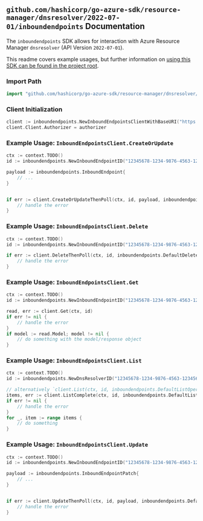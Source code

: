 
## `github.com/hashicorp/go-azure-sdk/resource-manager/dnsresolver/2022-07-01/inboundendpoints` Documentation

The `inboundendpoints` SDK allows for interaction with Azure Resource Manager `dnsresolver` (API Version `2022-07-01`).

This readme covers example usages, but further information on [using this SDK can be found in the project root](https://github.com/hashicorp/go-azure-sdk/tree/main/docs).

### Import Path

```go
import "github.com/hashicorp/go-azure-sdk/resource-manager/dnsresolver/2022-07-01/inboundendpoints"
```


### Client Initialization

```go
client := inboundendpoints.NewInboundEndpointsClientWithBaseURI("https://management.azure.com")
client.Client.Authorizer = authorizer
```


### Example Usage: `InboundEndpointsClient.CreateOrUpdate`

```go
ctx := context.TODO()
id := inboundendpoints.NewInboundEndpointID("12345678-1234-9876-4563-123456789012", "example-resource-group", "dnsResolverName", "inboundEndpointName")

payload := inboundendpoints.InboundEndpoint{
	// ...
}


if err := client.CreateOrUpdateThenPoll(ctx, id, payload, inboundendpoints.DefaultCreateOrUpdateOperationOptions()); err != nil {
	// handle the error
}
```


### Example Usage: `InboundEndpointsClient.Delete`

```go
ctx := context.TODO()
id := inboundendpoints.NewInboundEndpointID("12345678-1234-9876-4563-123456789012", "example-resource-group", "dnsResolverName", "inboundEndpointName")

if err := client.DeleteThenPoll(ctx, id, inboundendpoints.DefaultDeleteOperationOptions()); err != nil {
	// handle the error
}
```


### Example Usage: `InboundEndpointsClient.Get`

```go
ctx := context.TODO()
id := inboundendpoints.NewInboundEndpointID("12345678-1234-9876-4563-123456789012", "example-resource-group", "dnsResolverName", "inboundEndpointName")

read, err := client.Get(ctx, id)
if err != nil {
	// handle the error
}
if model := read.Model; model != nil {
	// do something with the model/response object
}
```


### Example Usage: `InboundEndpointsClient.List`

```go
ctx := context.TODO()
id := inboundendpoints.NewDnsResolverID("12345678-1234-9876-4563-123456789012", "example-resource-group", "dnsResolverName")

// alternatively `client.List(ctx, id, inboundendpoints.DefaultListOperationOptions())` can be used to do batched pagination
items, err := client.ListComplete(ctx, id, inboundendpoints.DefaultListOperationOptions())
if err != nil {
	// handle the error
}
for _, item := range items {
	// do something
}
```


### Example Usage: `InboundEndpointsClient.Update`

```go
ctx := context.TODO()
id := inboundendpoints.NewInboundEndpointID("12345678-1234-9876-4563-123456789012", "example-resource-group", "dnsResolverName", "inboundEndpointName")

payload := inboundendpoints.InboundEndpointPatch{
	// ...
}


if err := client.UpdateThenPoll(ctx, id, payload, inboundendpoints.DefaultUpdateOperationOptions()); err != nil {
	// handle the error
}
```
